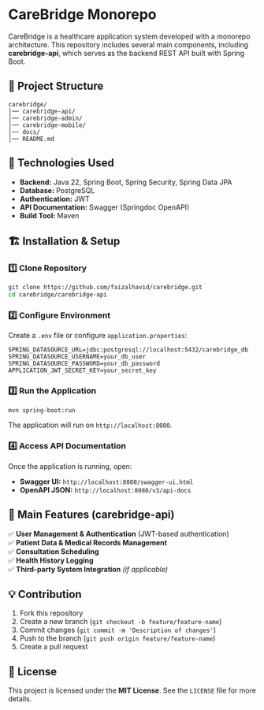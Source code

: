# CareBridge Monorepo

CareBridge is a healthcare application system developed with a monorepo architecture. This repository includes several main components, including **carebridge-api**, which serves as the backend REST API built with Spring Boot.

## 📌 Project Structure

```
carebridge/
│── carebridge-api/      
│── carebridge-admin/    
│── carebridge-mobile/   
│── docs/                
│── README.md          
```

## 🚀 Technologies Used

- **Backend:** Java 22, Spring Boot, Spring Security, Spring Data JPA
- **Database:** PostgreSQL
- **Authentication:** JWT
- **API Documentation:** Swagger (Springdoc OpenAPI)
- **Build Tool:** Maven

## 🏗 Installation & Setup

### 1️⃣ Clone Repository

```sh
git clone https://github.com/faizalhavid/carebridge.git
cd carebridge/carebridge-api
```

### 2️⃣ Configure Environment

Create a `.env` file or configure `application.properties`:

```
SPRING_DATASOURCE_URL=jdbc:postgresql://localhost:5432/carebridge_db
SPRING_DATASOURCE_USERNAME=your_db_user
SPRING_DATASOURCE_PASSWORD=your_db_password
APPLICATION_JWT_SECRET_KEY=your_secret_key
```

### 3️⃣ Run the Application

```sh
mvn spring-boot:run
```

The application will run on `http://localhost:8080`.

### 4️⃣ Access API Documentation

Once the application is running, open:

- **Swagger UI:** `http://localhost:8080/swagger-ui.html`
- **OpenAPI JSON:** `http://localhost:8080/v3/api-docs`

## 📌 Main Features (carebridge-api)

✅ **User Management & Authentication** (JWT-based authentication)\
✅ **Patient Data & Medical Records Management**\
✅ **Consultation Scheduling**\
✅ **Health History Logging**\
✅ **Third-party System Integration** *(if applicable)*

## 💡 Contribution

1. Fork this repository
2. Create a new branch (`git checkout -b feature/feature-name`)
3. Commit changes (`git commit -m 'Description of changes'`)
4. Push to the branch (`git push origin feature/feature-name`)
5. Create a pull request

## 📄 License

This project is licensed under the **MIT License**. See the `LICENSE` file for more details.

